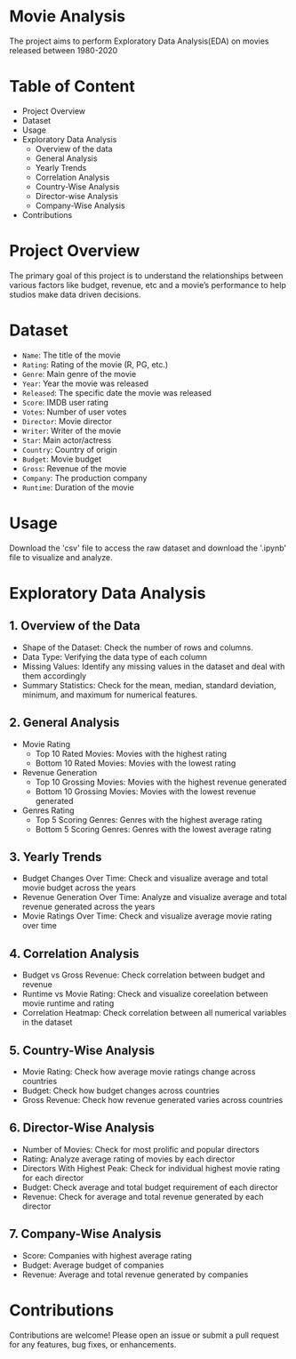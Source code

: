 # Movie Analysis
The project aims to perform Exploratory Data Analysis(EDA) on movies released between 1980-2020
# Table of Content
- Project Overview
- Dataset
- Usage
- Exploratory Data Analysis
  - Overview of the data
  - General Analysis
  - Yearly Trends
  - Correlation Analysis
  - Country-Wise Analysis
  - Director-wise Analysis
  - Company-Wise Analysis
- Contributions
# Project Overview
The primary goal of this project is to understand the relationships between various factors like budget, revenue, etc and a movie’s performance to help studios make data driven decisions.
# Dataset
- `Name`: The title of the movie
- `Rating`: Rating of the movie (R, PG, etc.)
- `Genre`: Main genre of the movie
- `Year`: Year the movie was released
- `Released`: The specific date the movie was released
- `Score`: IMDB user rating
- `Votes`: Number of user votes
- `Director`: Movie director
- `Writer`: Writer of the movie
- `Star`: Main actor/actress
- `Country`: Country of origin
- `Budget`: Movie budget
- `Gross`: Revenue of the movie
- `Company`: The production company
- `Runtime`: Duration of the movie
# Usage
Download the 'csv' file to access the raw dataset and download the '.ipynb' file to visualize and analyze.
# Exploratory Data Analysis
## 1. Overview of the Data
- Shape of the Dataset: Check the number of rows and columns.
- Data Type: Verifying the data type of each column
- Missing Values: Identify any missing values in the dataset and deal with them accordingly
- Summary Statistics: Check for the mean, median, standard deviation, minimum, and maximum for numerical features.
## 2. General Analysis
- Movie Rating
  - Top 10 Rated Movies: Movies with the highest rating
  - Bottom 10 Rated Movies: Movies with the lowest rating
- Revenue Generation
  - Top 10 Grossing Movies: Movies with the highest revenue generated
  - Bottom 10 Grossing Movies: Movies with the lowest revenue generated
- Genres Rating
  - Top 5 Scoring Genres: Genres with the highest average rating
  - Bottom 5 Scoring Genres: Genres with the lowest average rating
## 3. Yearly Trends
- Budget Changes Over Time: Check and visualize average and total movie budget across the years 
- Revenue Generation Over Time: Analyze and visualize average and total revenue generated across the years
- Movie Ratings Over Time: Check and visualize average movie rating over time
## 4. Correlation Analysis
- Budget vs Gross Revenue: Check correlation between budget and revenue
- Runtime vs Movie Rating: Check and visualize coreelation between movie runtime and rating
- Correlation Heatmap: Check correlation between all numerical variables in the dataset
## 5. Country-Wise Analysis
- Movie Rating: Check how average movie ratings change across countries
- Budget: Check how budget changes across countries
- Gross Revenue: Check how revenue generated varies across countries
## 6. Director-Wise Analysis
- Number of Movies: Check for most prolific and popular directors
- Rating: Analyze average rating of movies by each director
- Directors With Highest Peak: Check for individual highest movie rating for each director
- Budget: Check average and total budget requirement of each director
- Revenue: Check for average and total revenue generated by each director
## 7. Company-Wise Analysis
- Score: Companies with highest average rating
- Budget: Average budget of companies 
- Revenue: Average and total revenue generated by companies

# Contributions
Contributions are welcome! Please open an issue or submit a pull request for any features, bug fixes, or enhancements.

